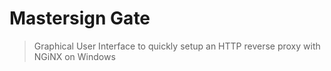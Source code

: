 # Mastersign Gate

> Graphical User Interface to quickly setup an HTTP reverse proxy with NGiNX on Windows
